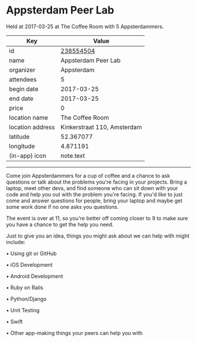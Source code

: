 # Appsterdam Peer Lab
Held at 2017-03-25 at The Coffee Room with 5 Appsterdammers.
        
|Key|Value
|---|---|
|id|[238554504](https://www.meetup.com/appsterdam/events/238554504/)|
|name|Appsterdam Peer Lab|
|organizer|Appsterdam|
|attendees|5|
|begin date|2017-03-25|
|end date|2017-03-25|
|price|0|
|location name|The Coffee Room|
|location address|Kinkerstraat 110, Amsterdam|
|latitude|52.367077|
|longitude|4.871191|
|(in-app) icon|note.text|

---

Come join Appsterdammers for a cup of coffee and a chance to ask questions or talk about the problems you're facing in your projects. Bring a laptop, meet other devs, and find someone who can sit down with your code and help you out with the problem you're facing. If you'd like to just come and answer questions for people, bring your laptop and maybe get some work done if no one asks you questions.

The event is over at 11, so you're better off coming closer to 9 to make sure you have a chance to get the help you need.

Just to give you an idea, things you might ask about we can help with might include:

• Using git or GitHub

• iOS Development

• Android Development

• Ruby on Rails

• Python/Django

• Unit Testing

• Swift

• Other app-making things your peers can help you with


